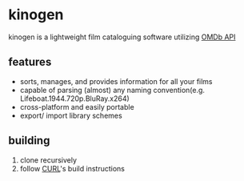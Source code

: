 # kinogen

kinogen is a lightweight film cataloguing software utilizing [OMDb API](https://www.omdbapi.com/)

## features
- sorts, manages, and provides information for all your films
- capable of parsing (almost) any naming convention(e.g. Lifeboat.1944.720p.BluRay.x264)
- cross-platform and easily portable
- export/ import library schemes

## building
1. clone recursively
2. follow [CURL](https://github.com/curl/curl)'s build instructions